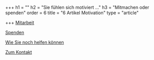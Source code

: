 +++
h1 = ""
h2 = "Sie fühlen sich motiviert ..."
h3 = "Mitmachen oder spenden"
order = 6
title = "6 Artikel Motivation"
type = "article"

+++
[Mitarbeit](/helfen/mitarbeit/ "mitarbeit")

[Spenden](/shop "Spendenshop")

[Wie Sie noch helfen können](/helfen)

[Zum Kontakt](verein/kontakt "Kontakt")